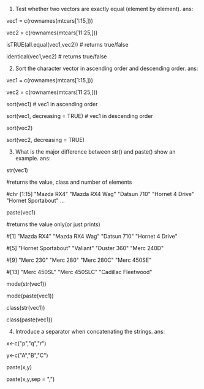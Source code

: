 1. Test whether two vectors are exactly equal (element by element). 
ans:

vec1 = c(rownames(mtcars[1:15,])) 

vec2 = c(rownames(mtcars[11:25,])) 



isTRUE(all.equal(vec1,vec2)) # returns true/false

identical(vec1,vec2)         # returns true/false


2. Sort the character vector in ascending order and descending order. 
ans:

vec1 = c(rownames(mtcars[1:15,])) 

vec2 = c(rownames(mtcars[11:25,])) 

sort(vec1)                    # vec1 in ascending order 

sort(vec1, decreasing = TRUE) # vec1 in descending order


sort(vec2)

sort(vec2, decreasing = TRUE)



3. What is the major difference between str() and paste() show an example. 
ans:


str(vec1)

#returns the value, class and number of elements

#chr [1:15] "Mazda RX4" "Mazda RX4 Wag" "Datsun 710" "Hornet 4 Drive" "Hornet Sportabout" ...



paste(vec1)

#returns the value only(or just prints)

#[1] "Mazda RX4"          "Mazda RX4 Wag"      "Datsun 710"         "Hornet 4 Drive"    

#[5] "Hornet Sportabout"  "Valiant"            "Duster 360"         "Merc 240D"         

#[9] "Merc 230"           "Merc 280"           "Merc 280C"          "Merc 450SE"        

#[13] "Merc 450SL"         "Merc 450SLC"        "Cadillac Fleetwood"



mode(str(vec1))

mode(paste(vec1))

class(str(vec1))

class(paste(vec1))



4. Introduce a separator when concatenating the strings. 
ans:

x<-c("p","q","r")

y<-c("A","B","C")  

paste(x,y)

paste(x,y,sep = ",")

